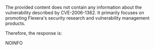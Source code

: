 The provided content does not contain any information about the vulnerability described by CVE-2006-1362. It primarily focuses on promoting Flexera's security research and vulnerability management products.

Therefore, the response is:

NOINFO